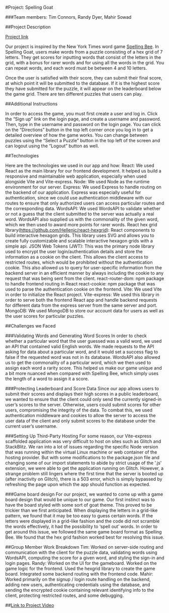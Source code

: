 #Project: Spelling Goat

###Team members: Tim Connors, Randy Dyer, Mahir Sowad

##Project Description

[Project link](https://spelling-goat.glitch.me/)

Our project is inspired by the New York Times word game [Spelling Bee](https://www.nytimes.com/puzzles/spelling-bee). In Spelling Goat, users make words from a puzzle consisting of a hex grid of 7 letters. They get scores for inputting words that consist of the letters in the grid, with a bonus for rarer words and for using all the words in the grid. You can repeat words, and each word must be between 4 and 10 letters.

Once the user is satisfied with their score, they can submit their final score, at which point it will be submitted to the database. If it is the highest score they have submitted for the puzzle, it will appear on the leaderboard below the game grid. There are ten different puzzles that users can play.

##Additional Instructions

In order to access the game, you must first create a user and log in. Click the “Sign up” link on the login page, and create a username and password. Then, type in the username and password on the login page. You can click on the “Directions” button in the top left corner once you log in to get a detailed overview of how the game works. You can change between puzzles using the “Select a Puzzle” button in the top left of the screen and can logout using the “Logout” button as well.

##Technologies

Here are the technologies we used in our app and how:
React: We used React as the main library for our frontend development. It helped us build a responsive and maintainable web application, especially when used alongside Vite and Vite-express.
Node: We used Node as the runtime environment for our server.
Express: We used Express to handle routing on the backend of our application. Express was especially useful for authentication, since we could use authentication middleware with our routes to ensure that only authorized users can access particular routes and the corresponding data.
WordsAPI: We used WordsAPI to validate whether or not a guess that the client submitted to the server was actually a real word. WordsAPI also supplied us with the commonality of the given word, which we then used to award more points for rarer words.
React hex grid library(https://github.com/Hellenic/react-hexgrid): React components to build interactive hexagon grids. This library uses SVG and allows you to create fully customizable and scalable interactive hexagon grids with a simple api.
JSON Web Tokens (JWT): This was the primary node library used to encrypt the user login/authentication details and store the information as a cookie on the client. This allows the client access to restricted routes, which would be prohibited without the authentication cookie. This also allowed us to query for user-specific information from the backend server in an efficient manner by always including the cookie to any request that was being sent from the client.
react-router-dom: npm package to handle frontend routing in React
react-cookie: npm package that was used to parse the authentication cookie on the frontend. 
Vite: We used Vite in order to initialize the React project.
Vite-express: We used this library in order to serve both the frontend React app and handle backend requests for different data from the express server from the same server and port. 
MongoDB: We used MongoDB to store our account data for users as well as the user scores for particular puzzles.

##Challenges we Faced

###Validating Words and Generating Word Scores
In order to check whether a particular word that the user guessed was a valid word, we used an API that contained valid English words. We made requests to the API asking for data about a particular word, and it would set a success flag to false if the requested word was not in its database. WordsAPI also allowed us to get the commonality of a particular word, which we then used to assign each word a rarity score. This helped us make our game unique and a bit more nuanced when compared with Spelling Bee, which simply uses the length of a word to assign it a score.

###Protecting Leaderboard and Score Data
Since our app allows users to submit their scores and displays their high scores in a public leaderboard, we wanted to ensure that the client could only send the currently signed-in user’s scores to the server. Otherwise, users could submit scores for other users, compromising the integrity of the data. To combat this, we used authentication middleware and cookies to allow the server to access the user data of the client and only submit scores to the database under the current user’s username.

###Setting Up Third-Party Hosting
For some reason, our Vite-express scaffolded application was very difficult to host on sites such as Glitch and StackBlitz. We ran into a lot of issues regarding the specific Node version that was running within the virtual Linux machine or web container of the hosting provider. But with some modifications to the package.json file and changing some of our import statements to abide by strict usage of the '.js' extension, we were able to get the application running on Glitch. However, a strange problem still lingers where the first time that the server is booted up (after inactivity on Glitch), there is a 503 error, which is simply bypassed by refreshing the page upon which the app should function as expected.

###Game board design
For our project, we wanted to come up with a game board design that would be unique to our game. Our first instinct was to have the board styled with some sort of goat theme. This proved to be trickier than we first anticipated. When displaying the letters in a grid-like pattern, we found that it may be too easy to guess certain words. If the letters were displayed in a grid-like fashion and the code did not scramble the words effectively, it had the possibility to ‘spell out’ words. In order to get around this issue, we followed the same game board format as Spelling Bee. We found that the hex grid fashion worked best for resolving this issue.

##Group Member Work Breakdown
Tim: Worked on server-side routing and communication with the client for the puzzle data, validating words using WordsAPI, computing the score for a given word, and styling the sign-in and login pages.
Randy: Worked on the UI for the gameboard. Worked on the game logic for the frontend. Used the hexgrid library to create the game board. Integrated some backend routing with the frontend code. 
Mahir: Worked primarily on the signup / login route handling on the backend, adding new users, authenticating credentials using the database, and sending the encrypted cookie containing relevant identifying info to the client, protecting restricted routes, and some debugging. 

##[Link to Project Video](https://youtu.be/eo0zA9iNv8Y)